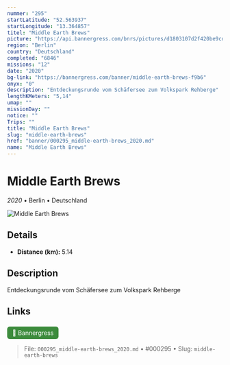```yaml
---
nummer: "295"
startLatitude: "52.563937"
startLongitude: "13.364857"
titel: "Middle Earth Brews"
picture: "https://api.bannergress.com/bnrs/pictures/d1803107d2f420be9cd3ac01848e01b2"
region: "Berlin"
country: "Deutschland"
completed: "6846"
missions: "12"
date: "2020"
bg-link: "https://bannergress.com/banner/middle-earth-brews-f9b6"
onyx: "0"
description: "Entdeckungsrunde vom Schäfersee zum Volkspark Rehberge"
lengthKMeters: "5,14"
umap: ""
missionDay: ""
notice: ""
Trips: ""
title: "Middle Earth Brews"
slug: "middle-earth-brews"
href: "banner/000295_middle-earth-brews_2020.md"
name: "Middle Earth Brews"
---
```

# Middle Earth Brews

*2020* • Berlin • Deutschland

![Middle Earth Brews](https://api.bannergress.com/bnrs/pictures/d1803107d2f420be9cd3ac01848e01b2)



## Details
- **Distance (km):** 5.14






## Description
Entdeckungsrunde vom Schäfersee zum Volkspark Rehberge



## Links
<a href="https://bannergress.com/banner/middle-earth-brews-f9b6" style="display:inline-block;margin:6px 8px 0 0;padding:6px 12px;background:#3c8b3c;color:#fff;text-decoration:none;border-radius:6px;">🔗 Bannergress</a>




> File: `000295_middle-earth-brews_2020.md` • #000295 • Slug: `middle-earth-brews`
